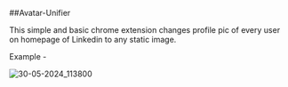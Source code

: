 ##Avatar-Unifier

This simple and basic chrome extension changes profile pic of every user on homepage of Linkedin to any static image.

Example - 

![30-05-2024_113800](https://github.com/itshypon/avatar-unifier/assets/30335924/927ae80a-dfd5-4e7e-8608-98ae8ea1719b)
